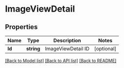 # ImageViewDetail

## Properties
Name | Type | Description | Notes
------------ | ------------- | ------------- | -------------
**Id** | **string** | ImageViewDetail ID | [optional] 

[[Back to Model list]](../README.md#documentation-for-models) [[Back to API list]](../README.md#documentation-for-api-endpoints) [[Back to README]](../README.md)


